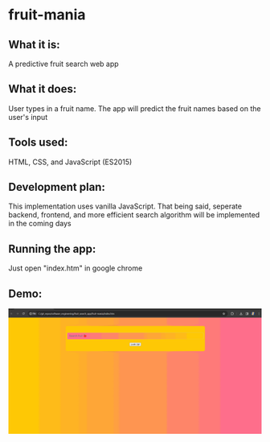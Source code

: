 # fruit-mania

## What it is:
A predictive fruit search web app

## What it does:
User types in a fruit name. The app will predict the fruit names based on the user's input

## Tools used:
HTML, CSS, and JavaScript (ES2015)

## Development plan:
This implementation uses vanilla JavaScript. That being said, seperate backend, frontend, and more efficient search algorithm will be implemented in the coming days

## Running the app:
Just open "index.htm" in google chrome

## Demo:
![Demo](demo.gif)


